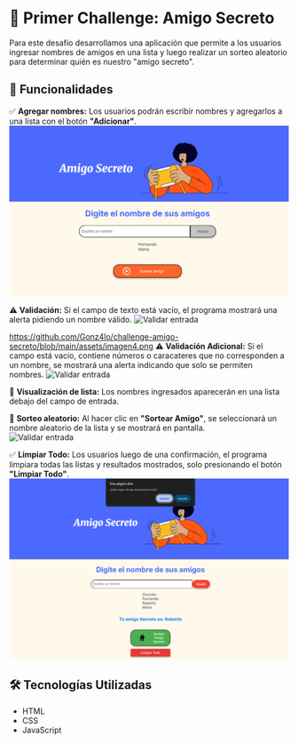 # 🎁 Primer Challenge: Amigo Secreto  

Para este desafío desarrollamos una aplicación que permite a los usuarios ingresar nombres de amigos en una lista y luego realizar un sorteo aleatorio para determinar quién es nuestro "amigo secreto".  

## 🚀 Funcionalidades  

✅ **Agregar nombres:** Los usuarios podrán escribir nombres y agregarlos a una lista con el botón **"Adicionar"**.  
![Agregar nombres](https://github.com/Gonz4lo/challenge-amigo-secreto/blob/main/assets/imagen1.png)  

⚠️ **Validación:** Si el campo de texto está vacío, el programa mostrará una alerta pidiendo un nombre válido.
![Validar entrada]((https://github.com/Gonz4lo/challenge-amigo-secreto/blob/main/assets/imagen2.png)) 

https://github.com/Gonz4lo/challenge-amigo-secreto/blob/main/assets/imagen4.png
⚠️ **Validación Adicional:** Si el campo está vacío, contiene números o caracateres que no corresponden a un nombre, se mostrará una alerta indicando que solo se permiten nombres.
![Validar entrada]((https://github.com/Gonz4lo/challenge-amigo-secreto/blob/main/assets/imagen4.png))  

📜 **Visualización de lista:** Los nombres ingresados aparecerán en una lista debajo del campo de entrada.  

🎲 **Sorteo aleatorio:** Al hacer clic en **"Sortear Amigo"**, se seleccionará un nombre aleatorio de la lista y se mostrará en pantalla.  
![Validar entrada]((https://github.com/Gonz4lo/challenge-amigo-secreto/blob/main/assets/imagen3.png)) 

✅ **Limpiar Todo:** Los usuarios luego de una confirmación, el programa limpiara todas las listas y resultados mostrados, solo presionando el botón **"Limpiar Todo"**.  
![Limpiar Todo](https://github.com/Gonz4lo/challenge-amigo-secreto/blob/main/assets/imagen5.png)  

## 🛠️ Tecnologías Utilizadas  
- HTML  
- CSS  
- JavaScript  
